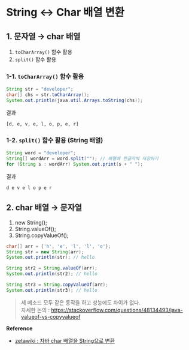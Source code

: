 # String ↔ Char 배열 변환

## 1. 문자열 → char 배열

1. `toCharArray()` 함수 활용
2. `split()` 함수 활용

### 1-1. `toCharArray()` 함수 활용

```java
String str = "developer";
char[] chs = str.toCharArray();
System.out.println(java.util.Arrays.toString(chs));
```

결과
```shell
[d, e, v, e, l, o, p, e, r]
```

### 1-2. `split()` 함수 활용 (String 배열)

```java
String word = "developer";
String[] wordArr = word.split(""); // 배열에 한글자씩 저장하기
for (String s : wordArr) System.out.print(s + " ");
```

결과
```shell
d e v e l o p e r 
```

## 2. char 배열 → 문자열

1. new String();
2. String.valueOf();
3. String.copyValueOf();

```java
char[] arr = {'h', 'e', 'l', 'l', 'o'};
String str = new String(arr);
System.out.println(str); // hello

String str2 = String.valueOf(arr);
System.out.println(str2); // hello

String str3 = String.copyValueOf(arr);
System.out.println(str3); // hello
```

> 세 메소드 모두 같은 동작을 하고 성능에도 차이가 없다.  
> 자세한 논의 : https://stackoverflow.com/questions/48134493/java-valueof-vs-copyvalueof

**Reference**
- [zetawiki : 자바 char 배열을 String으로 변환](https://zetawiki.com/wiki/%EC%9E%90%EB%B0%94_char_%EB%B0%B0%EC%97%B4%EC%9D%84_String%EC%9C%BC%EB%A1%9C_%EB%B3%80%ED%99%98)